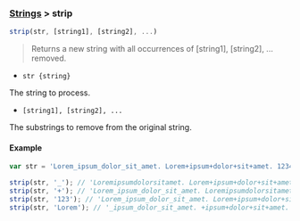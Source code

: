 ### [Strings](../) > strip

```js
strip(str, [string1], [string2], ...)
```

> Returns a new string with all occurrences of [string1], [string2], ... removed.

- <code>str {string}</code>

The string to process.

- <code>[string1], [string2], ... </code>

The substrings to remove from the original string.

#### Example
```js
var str = 'Lorem_ipsum_dolor_sit_amet. Lorem+ipsum+dolor+sit+amet. 123456789';

strip(str, '_'); // 'Loremipsumdolorsitamet. Lorem+ipsum+dolor+sit+amet. 123456789'
strip(str, '+'); // 'Lorem_ipsum_dolor_sit_amet. Loremipsumdolorsitamet. 123456789'
strip(str, '123'); // 'Lorem_ipsum_dolor_sit_amet. Lorem+ipsum+dolor+sit+amet. 456789'
strip(str, 'Lorem'); // '_ipsum_dolor_sit_amet. +ipsum+dolor+sit+amet. 123456789'
```
